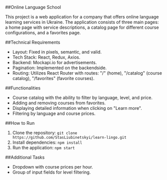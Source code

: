 ##Online Language School

This project is a web application for a company that offers online language
learning services in Ukraine. The application consists of three main pages: a
home page with service descriptions, a catalog page for different course
configurations, and a favorites page.

##Technical Requirements

- Layout: Fixed in pixels, semantic, and valid.
- Tech Stack: React, Redux, Axios.
- Backend: Mockapi.io for advertisements.
- Pagination: Implemented on the backendside.
- Routing: Utilizes React Router with routes: "/" (home), "/catalog" (course
  catalog), "/favorites" (favorite courses).

##Functionalities

- Course catalog with the ability to filter by language, level, and price.
- Adding and removing courses from favorites.
- Displaying detailed information when clicking on "Learn more".
- Filtering by language and course prices.

##How to Run

1. Clone the repository:
   `git clone https://github.com/StasLiubinetskyi/learn-lingo.git`
2. Install dependencies: `npm install`
3. Run the application: `npm start`

##Additional Tasks

- Dropdown with course prices per hour.
- Group of input fields for level filtering.
